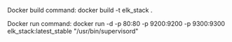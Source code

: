 Docker build command:
docker build -t elk_stack .

Docker run command:
docker run -d -p 80:80 -p 9200:9200 -p 9300:9300 elk_stack:latest_stable "/usr/bin/supervisord"
